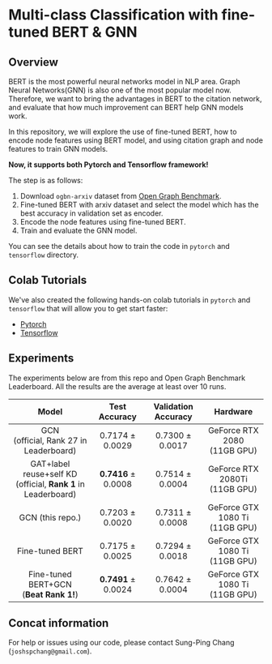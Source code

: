 # Multi-class Classification with fine-tuned BERT &amp; GNN

## Overview

BERT is the most powerful neural networks model in NLP area. Graph Neural Networks(GNN) is also one of the most popular model now. 
Therefore, we want to bring the advantages in BERT to the citation network, and evaluate that how much improvement can BERT help GNN models work.

In this repository, we will explore the use of fine-tuned BERT, how to encode node features using BERT model, 
and using citation graph and node features to train GNN models. 

**Now, it supports both Pytorch and Tensorflow framework!**

The step is as follows:

1.  Download `ogbn-arxiv` dataset from [Open Graph Benchmark](https://ogb.stanford.edu/).
2.  Fine-tuned BERT with arxiv dataset and select the model which has the best accuracy in validation set as encoder.
3.  Encode the node features using fine-tuned BERT.
4.  Train and evaluate the GNN model.

You can see the details about how to train the code in `pytorch` and `tensorflow` directory.

## Colab Tutorials
We've also created the following hands-on colab tutorials in `pytorch` and `tensorflow`
that will allow you to get start faster:

*   [Pytorch](https://github.com/tensorflow/neural-structured-learning/blob/master/g3doc/tutorials/graph_keras_mlp_cora.ipynb)
*   [Tensorflow](https://github.com/tensorflow/neural-structured-learning/blob/master/g3doc/tutorials/graph_keras_lstm_imdb.ipynb)


## Experiments

The experiments below are from this repo and Open Graph Benchmark Leaderboard. All the results are the average at least over 10 runs.

Model   |  Test Accuracy  | Validation Accuracy | Hardware |
:-----: | :-------------:| :-------------:| :-------------:|
GCN <br/> (official, Rank 27 in Leaderboard) | 0.7174 &pm; <br/> 0.0029 | 0.7300 &pm; 0.0017 | GeForce RTX 2080 <br/> (11GB GPU)
GAT+label reuse+self KD <br/> (official, **Rank 1** in Leaderboard) | **0.7416** &pm; <br/> 0.0008 | 0.7514 &pm; 0.0004 | GeForce RTX 2080Ti <br/> (11GB GPU)
GCN (this repo.)    |  0.7203 &pm; <br/> 0.0020 | 0.7311 &pm; 0.0008   | GeForce GTX 1080 Ti <br/> (11GB GPU)
Fine-tuned BERT    |  0.7175 &pm; <br/> 0.0025   | 0.7294 &pm; 0.0018   |  GeForce GTX 1080 Ti <br/> (11GB GPU)
Fine-tuned BERT+GCN <br/> (**Beat Rank 1!**) |   **0.7491** &pm; <br/> 0.0024 | 0.7642 &pm; 0.0004   | GeForce GTX 1080 Ti <br/> (11GB GPU)

## Concat information
For help or issues using our code, please contact Sung-Ping Chang (`joshspchang@gmail.com`).
